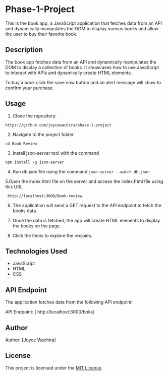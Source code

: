 # Phase-1-Project

This is the book app, a JavaScript application that fetches data from an API and dynamically manipulates the DOM to display various books and allow the user to buy their favorite book.


## Description

The book app fetches data from an API and dynamically manipulates the DOM to display a collection of books. It showcases how to use JavaScript to interact with APIs and dynamically create HTML elements.

To buy a book click the save now button and an alert message will show to confirm your purchase.

## Usage

1. Clone the repository:

`https://github.com/joycewachira/phase-1-project`

2. Navigate to the project folder

`cd Book-Review `

3. Install json-server tool with the command

`npm install -g json-server`


 4. Run db.json file using the command
 `json-server --watch db.json`

 5.Open the index.html file on the server and access the index.html file using this URL

 ` http://localhost:3000/Book-review`


6. The application will send a GET request to the API endpoint to fetch the books data.

7. Once the data is fetched, the app will create HTML elements to display the books on the page.

8. Click the items to explore the recipies.

## Technologies Used

- JavaScript
- HTML
- CSS

## API Endpoint

The application fetches data from the following API endpoint:

API Endpoint: [ http://localhost:3000/boks]

## Author

Author: [Joyce Wachira]

## License

This project is licensed under the [MIT License](LICENSE).
